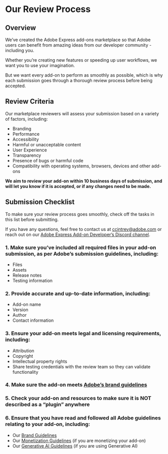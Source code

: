 # Our Review Process

## Overview

We’ve created the Adobe Express add-ons marketplace so that Adobe users can benefit from amazing ideas from our developer community - including you.

Whether you’re creating new features or speeding up user workflows, we want you to use your imagination. 

But we want every add-on to perform as smoothly as possible, which is why each submission goes through a thorough review process before being accepted.

## Review Criteria

Our marketplace reviewers will assess your submission based on a variety of factors, including:

- Branding
- Performance
- Accessibility
- Harmful or unacceptable content
- User Experience
- Transparency
- Presence of bugs or harmful code
- Compatibility with operating systems, browsers, devices and other add-ons

<InlineAlert slots="text" variant="info"/>

**We aim to review your add-on within 10 business days of submission, and will let you know if it is accepted, or if any changes need to be made.**

## Submission Checklist

To make sure your review process goes smoothly, check off the tasks in this list before submitting.

If you have any questions, feel free to contact us at [ccintrev@adobe.com](mailto:ccintrev@adobe.com) or reach out on our [Adobe Express Add-on Developer’s Discord channel](http://discord.gg/nc3QDyFeb4).

### 1. Make sure you’ve included all required files in your add-on submission, as per Adobe’s submission guidelines, including:
- Files
- Assets
- Release notes
- Testing information


### 2. Provide accurate and up-to-date information, including:
- Add-on name
- Version
- Author
- Contact information


### 3. Ensure your add-on meets legal and licensing requirements, including:
- Attribution
- Copyright
- Intellectual property rights
- Share testing credentials with the review team so they can validate functionality

### 4. Make sure the add-on meets [Adobe’s brand guidelines](https://developer.adobe.com/express/embed-sdk/docs/assets/34359598a6bd85d69f1f09839ec43e12/Adobe_Express_Partner_Program_brand_guide.pdf)


### 5. Check your add-on and resources to make sure it is NOT described as a “plugin” anywhere

### 6. Ensure that you have read and followed all Adobe guidelines relating to your add-on, including:
- Our [Brand Guidelines](../guidelines/brand_guidelines.md)
- Our [Monetization Guidelines](../guidelines/monetization.md) (if you are monetizing your add-on)
- Our [Generative AI Guidelines](../guidelines/genai/) (if you are using Generative AI)

